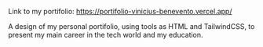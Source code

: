 Link to my portifolio: https://portifolio-vinicius-benevento.vercel.app/




 A design of my personal portifolio, using tools as HTML and TailwindCSS, to present my main career in the tech world and my education.
